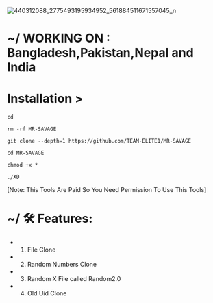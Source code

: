 ![440312088_2775493195934952_561884511671557045_n](https://github.com/TEAM-ELITE1/MR-SAVAGE/assets/114340674/1198c76e-ec08-450f-ae9f-0677d4abafa1)
# ~/ WORKING ON : Bangladesh,Pakistan,Nepal and India



# Installation >
```
cd

rm -rf MR-SAVAGE

git clone --depth=1 https://github.com/TEAM-ELITE1/MR-SAVAGE

cd MR-SAVAGE

chmod +x *

./XD

```
[Note: This Tools Are Paid So You Need Permission To Use This Tools]

# ~/ 🛠 Features:
- 1. File Clone
- 2. Random Numbers Clone
- 3. Random X File called Random2.0
- 4. Old Uid Clone


